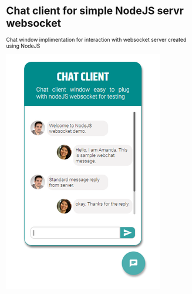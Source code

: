 # Chat client for simple NodeJS servr websocket

Chat window implimentation for interaction with websocket server created using NodeJS


![image](./resources/UI.png)
